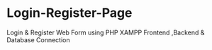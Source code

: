 # Login-Register-Page
Login &amp; Register Web Form using PHP XAMPP Frontend ,Backend &amp; Database Connection
